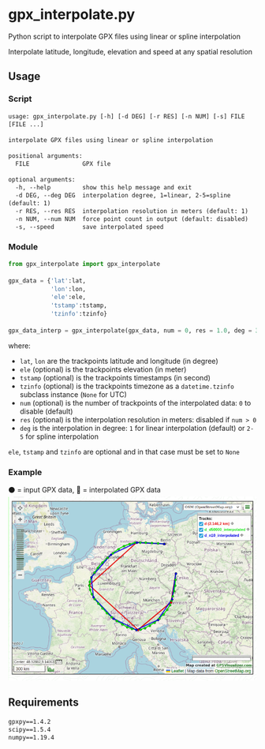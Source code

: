 # gpx_interpolate.py

Python script to interpolate GPX files using linear or spline interpolation

Interpolate latitude, longitude, elevation and speed at any spatial resolution

## Usage

### Script
```
usage: gpx_interpolate.py [-h] [-d DEG] [-r RES] [-n NUM] [-s] FILE [FILE ...]

interpolate GPX files using linear or spline interpolation

positional arguments:
  FILE               GPX file

optional arguments:
  -h, --help         show this help message and exit
  -d DEG, --deg DEG  interpolation degree, 1=linear, 2-5=spline (default: 1)
  -r RES, --res RES  interpolation resolution in meters (default: 1)
  -n NUM, --num NUM  force point count in output (default: disabled)
  -s, --speed        save interpolated speed
```

### Module
```python
from gpx_interpolate import gpx_interpolate

gpx_data = {'lat':lat,
            'lon':lon,
            'ele':ele,
            'tstamp':tstamp,
            'tzinfo':tzinfo}

gpx_data_interp = gpx_interpolate(gpx_data, num = 0, res = 1.0, deg = 3)
```

where:
* `lat`, `lon` are the trackpoints latitude and longitude (in degree)
* `ele` (optional) is the trackpoints elevation (in meter)
* `tstamp` (optional) is the trackpoints timestamps (in second)
* `tzinfo` (optional) is the trackpoints timezone as a `datetime.tzinfo` subclass instance (`None` for UTC)
* `num` (optional) is the number of trackpoints of the interpolated data: `0` to disable (default)
* `res` (optional) is the interpolation resolution in meters: disabled if `num > 0`
* `deg` is the interpolation in degree: `1` for linear interpolation (default) or `2-5` for spline interpolation

`ele`, `tstamp` and `tzinfo` are optional and in that case must be set to `None`

### Example
:black_circle: = input GPX data, :red_circle: = interpolated GPX data  
![plot.png](plot.png)

## Requirements
```
gpxpy==1.4.2
scipy==1.5.4
numpy==1.19.4
```
